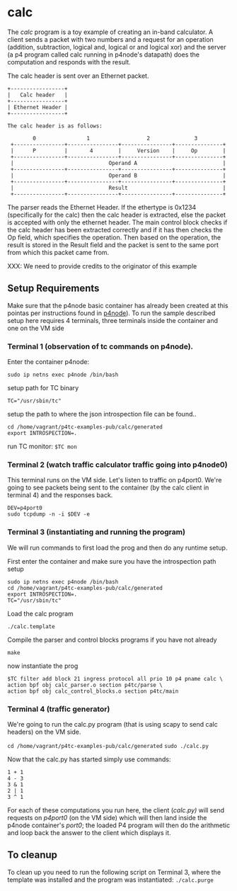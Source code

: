 # calc

The *calc* program is a toy example of creating an in-band calculator. A client sends  a packet with two numbers and a request for an operation (addition, subtraction, logical and, logical or and logical xor) and the server (a p4 program called calc running in p4node's datapath) does the computation and responds with the result.

The calc header is sent over an Ethernet packet.

```
+-----------------+
|   Calc header   |
+-----------------+
| Ethernet Header |
+-----------------+

The calc header is as follows:

        0                1                  2              3
 +----------------+----------------+----------------+---------------+
 |      P         |       4        |     Version    |     Op        |
 +----------------+----------------+----------------+---------------+
 |                              Operand A                           |
 +----------------+----------------+----------------+---------------+
 |                              Operand B                           |
 +----------------+----------------+----------------+---------------+
 |                              Result                              |
 +----------------+----------------+----------------+---------------+
```

The parser reads the Ethernet Header. If the ethertype is 0x1234 (specifically for the calc) then the calc header is extracted, else the packet is accepted with only the ethernet header. The main control block checks if the calc header has been extracted correctly and if it has then checks the Op field, which specifies the operation. Then based on the operation, the result is stored in the Result field and the packet is sent to the same port from which this packet came from.

XXX: We need to provide credits to the originator of this example

## Setup Requirements

Make sure that the p4node basic container has already been created at this pointas per instructions found in [p4node](https://github.com/p4tc-dev/p4tc-examples-pub.git)). To run the sample described setup here requires 4 terminals, three terminals inside the container and one on the VM side

### Terminal 1 (observation of tc commands on p4node).

Enter the container p4node:

`sudo ip netns exec p4node /bin/bash`

setup path for TC binary

`TC="/usr/sbin/tc"`

setup the path to where the json introspection file can be found..
```
cd /home/vagrant/p4tc-examples-pub/calc/generated
export INTROSPECTION=.
```
run TC monitor:
`$TC mon`

### Terminal 2 (watch traffic calculator traffic going into p4node0)

This terminal runs on the VM side.
Let's listen to traffic on p4port0. We're going to see packets being sent to the container (by the calc client in terminal 4) and the responses back.

```
DEV=p4port0
sudo tcpdump -n -i $DEV -e
```

### Terminal 3 (instantiating and running the program)

We will run commands to first load the prog and then do any runtime setup.

First enter the container and make sure you have the introspection path setup

```
sudo ip netns exec p4node /bin/bash
cd /home/vagrant/p4tc-examples-pub/calc/generated
export INTROSPECTION=.
TC="/usr/sbin/tc"
```

Load the calc program

`./calc.template`


Compile the parser and control blocks programs if you have not already

`make`

now instantiate the prog

```
$TC filter add block 21 ingress protocol all prio 10 p4 pname calc \
action bpf obj calc_parser.o section p4tc/parse \
action bpf obj calc_control_blocks.o section p4tc/main
```

### Terminal 4 (traffic generator)

We're going to run the calc.py program (that is using scapy to send calc headers) on the VM side.

`cd /home/vagrant/p4tc-examples-pub/calc/generated`
`sudo ./calc.py`

Now that the calc.py has started simply use commands:
```
1 + 1
4 - 3
3 & 1
2 | 1
3 ^ 1
```

For each of these computations you run here, the client (*calc.py)* will send requests on *p4port0* (on the VM side) which will then land inside the p4node container's *port0*; the loaded P4 program will then do the arithmetic and loop back the answer to the client which displays it.

To cleanup
----------
To clean up you need to run the following script on Terminal 3, where the template was installed and the program was instantiated:
`./calc.purge`
